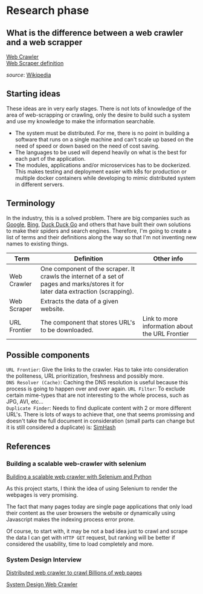 # Research phase

## What is the difference between a web crawler and a web scrapper

[Web Crawler](https://en.wikipedia.org/wiki/Web_crawler)  
[Web Scraper definition](https://en.wikipedia.org/wiki/Web_scraping)  
  
*source*: [Wikipedia](https://en.wikipedia.org/)

## Starting ideas

These ideas are in very early stages. There is not lots of knowledge of the area of web-scrapping or crawling, only the desire to build such a system and use my knowledge to make
the information searchable.

- The system must be distributed. For me, there is no point in building a software that runs on a single machine and can't scale up based on the need of speed or down based
on the need of cost saving.
- The languages to be used will depend heavily on what is the best for each part of the application.
- The modules, applications and/or microservices has to be dockerized.
This makes testing and deployment easier with k8s for production or multiple docker containers while developing to mimic distributed system in different servers.

## Terminology

In the industry, this is a solved problem. There are big companies such as [Google](https://google.com), [Bing](https://bing.com), [Duck Duck Go](https://duckduckgo.com) and
others that have built their own solutions to make their spiders and search engines.
Therefore, I'm going to create a list of terms and their definitions along the way so that I'm not inventing new names to existing things.

|Term |Definition  | Other info |
| --- | --- | --- |
|Web Crawler|One component of the scraper. It crawls the internet of a set of pages and marks/stores it for later data extraction (scrapping).||
|Web Scraper|Extracts the data of a given website.||
|URL Frontier|The component that stores URL's to be downloaded.|Link to more information about the URL Frontier|

## Possible components

`URL Frontier`: Give the links to the crawler. Has to take into consideration the politeness, URL prioritization, freshness and possibly more.  
`DNS Resolver (Cache)`: Caching the DNS resolution is useful because this process is going to happen over and over again.
`URL Filter`: To exclude certain mime-types that are not interesting to the whole process, such as JPG, AVI, etc...  
`Duplicate Finder`: Needs to find duplicate content with 2 or more different URL's. There is lots of ways to achieve that, one that seems promissing and doesn't take the full
document in consideration (small parts can change but it is still considered a duplicate) is: [SimHash](https://en.wikipedia.org/wiki/SimHash)

## References

### Building a scalable web-crawler with selenium

[Building a scalable web crawler with Selenium and Python](https://towardsdatascience.com/build-a-scalable-web-crawler-with-selenium-and-pyhton-9c0c23e3ebe5)  

As this project starts, I think the idea of using Selenium to render the webpages is very promising.  

The fact that many pages today are single page applications that only load their content as the user browsers the website or dynamically using Javascript makes the indexing
process error prone.  

Of course, to start with, it may be not a bad idea just to crawl and scrape the data I can get with `HTTP GET` request, but ranking will be better if considered the usability,
time to load completely and more.  

### System Design Interview

[Distributed web crawler to crawl Billions of web pages](https://www.youtube.com/watch?v=BKZxZwUgL3Y)  

[System Design Web Crawler](https://siddarthkanted.wordpress.com/2020/08/16/system-design-web-crawler/)
